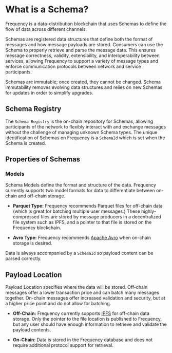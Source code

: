 # What is a Schema?

Frequency is a data-distribution blockchain that uses Schemas to define the flow of data across different channels.

Schemas are registered data structures that define both the format of messages and how message payloads are stored.
Consumers can use the Schema to properly retrieve and parse the message data.
This ensures message correctness, validity, extensibility, and interoperability between services, allowing Frequency to support a variety of message types and enforce communication protocols between network and service participants.

Schemas are immutable; once created, they cannot be changed.
Schema immutability removes evolving data structures and relies on new Schemas for updates in order to simplify upgrades.

## Schema Registry
The `Schema Registry` is the on-chain repository for Schemas, allowing participants of the network to flexibly interact with and exchange messages without the challenge of managing unknown Schema types.
The unique identification of Schemas on Frequency is a `SchemaId` which is set when the Schema is created.

## Properties of Schemas
### Models
Schema Models define the format and structure of the data.
Frequency currently supports two model formats for data to differentiate between on-chain and off-chain storage.

* **Parquet Type:**
Frequency recommends Parquet files for off-chain data (which is great for batching multiple user messages.)
These highly-compressed files are stored by message producers in a decentralized file system such as IPFS, and a pointer to that file is stored on the Frequency blockchain.

* **Avro Type:**
Frequency recommends [Apache Avro](https://avro.apache.org/) when on-chain storage is desired.

Data is always accompanied by a `SchemaId` so payload content can be parsed correctly.

## Payload Location
Payload Location specifies where the data will be stored.
Off-chain messages offer a lower transaction price and can batch many messages together.
On-chain messages offer increased validation and security, but at a higher price point and do not allow for batching.

* **Off-Chain:** Frequency currently supports [IPFS](../glossary.md#interplanetary-file-system-ipfs) for off-chain data storage.
Only the pointer to the file location is published to Frequency, but any user should have enough information to retrieve and validate the payload contents.

* **On-Chain**: Data is stored in the Frequency database and does not require additional protocol support for retrieval.
